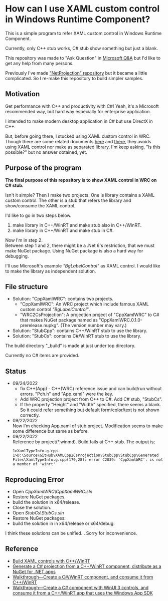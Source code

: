# How can I use XAML custom control in Windows Runtime Component?

This is a simple program to refer XAML custom control in Windows Runtime Component.

Currently, only C++ stub works, C# stub show something but just a blank.

This repository was made to "Ask Question" in [Microsoft Q&A](https://learn.microsoft.com/en-us/answers/questions/1019298/how-can-i-use-xaml-custom-control-in-windows-runti.html) but I'd like to get any help from many persons.

Previously I've made ["NetProjection" repository](https://github.com/vmx17/NetProjection) but it became a little complicated. So I re-make this repository to build simpler samples.

## Motivation

Get performance with C++ and productivity with C#! Yeah, it's a Microsoft recommended way, but hard way especially for enterprise application.

I intended to make modern desktop application in C# but use DirectX in C++.

But, before going there, I stucked using XAML custom control in WRC. Though there are some related documents [here](https://learn.microsoft.com/en-us/windows/apps/winui/winui3/xaml-templated-controls-cppwinrt-winui-3?source=docs) and [there](https://learn.microsoft.com/en-us/windows/apps/develop/platform/csharp-winrt/net-projection-from-cppwinrt-component), they avoids using XAML control nor make as separated library. I'm keep asking, "Is this possible?" but no answer obtained, yet.

## Purpose of the program

**The final purpose of this repository is to show XAML control in WRC on C# stub.**

Isn't it simple? Then I make two projects. One is library contains a XAML custom control. The other is a stub that refers the library and show/consume the XAML control.

I'd like to go in two steps below.

1. make library in C++/WinRT and make stub also in C++/WinRT.
2. make library in C++/WinRT and make stub in C#.

Now I'm in step 2.<br>
Between step 1 and 2, there might be a .Net 6's restriction, that we must make NuGet package. Using NuGet package is also a hard way for debugging.

I'll use Microsoft's example _"BgLabelControl"_ as XAML control.
I would like to make the library as independent solution.


## File structure

- Solution: "CppXamlWRC": contains two projects.
  - "CppXamlWRC": An WRC project which include famous XAML custom control _"BgLabelControl"_.
  - "WRC2CsProjection": A projection project of "CppXamlWRC" to C# that makes NuGet package named as "CppXamlWRC.0.1.0-prerelease.nupkg". (The version number may vary.)
- Solution: "StubCpp": contains C++/WinRT stub to use the library.
- Solution: "StubCs": contains C#/WinRT stub to use the library.

The build directory "_build" is made at just under top directory.

Currently no C# items are provided.

## Status

- 09/24/2022
  - fix C++(App) - C++(WRC) reference issue and can build/run without errors. "Pch.h" and "App.xaml" were the key.
  - Add WRC projection project from C++ to C#. Add C# stub, "StubCs".
  - If the property "Height" and "Width" specified, there seems a blank. So it could refer something but default form/color/text is not shown correctly.
- 09/22/2022<br>
  Now I'm checking App.xaml of stub project. Modification seems to make some difference but same as before. 
- 09/22/2022<br>
  Reference by project(*.winmd). Build fails at C++ stub. The output is;
  ```
  1>XamlTypeInfo.g.cpp 
  1>D:\Source\GitHub\XAMLCpp2CsProjection\StubCpp\StubCpp\Generated Files\XamlTypeInfo.g.cpp(179,28): error C2039: 'CppXamlWRC': is not a member of 'winrt'
  ```

## Reproducing Error
- Open _CppXamlWRC\CppXamlWRC.sln_
- Restore NuGet packages.
- build the solution in x64/release.
- Close the solution.
- Open _StubCs\StubCs.sln_
- Restore NuGet packages.
- build the solution in in x64/release or x64/debug.

I think these solutions can be unified... Sorry for inconvenience.

## Reference

- [Build XAML controls with C++/WinRT](https://docs.microsoft.com/en-us/windows/apps/winui/winui3/xaml-templated-controls-cppwinrt-winui-3)
- [Generate a C# projection from a C++/WinRT component, distribute as a NuGet for .NET apps](https://learn.microsoft.com/en-us/windows/apps/develop/platform/csharp-winrt/net-projection-from-cppwinrt-component)
- [Walkthrough—Create a C#/WinRT component, and consume it from C++/WinRT](https://learn.microsoft.com/en-us/windows/apps/develop/platform/csharp-winrt/create-windows-runtime-component-cswinrt)
- [Walkthrough—Create a C# component with WinUI 3 controls, and consume it from a C++/WinRT app that uses the Windows App SDK](https://learn.microsoft.com/en-us/windows/apps/develop/platform/csharp-winrt/create-winrt-component-winui-cswinrt)

